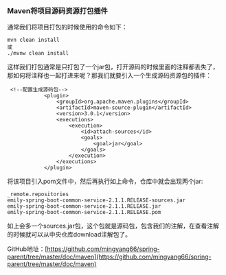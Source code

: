 ### Maven将项目源码资源打包插件

通常我们将项目打包的时候使用的命令如下：

```
mvn clean install
或
./mvnw clean install
```

这样我们打包通常是只打包了一个jar包，打开源码的时候里面的注释都丢失了，那如何将注释也一起打进来呢？那我们就要引入一个生成源码资源包的插件：

```
 <!--配置生成源码包-->
            <plugin>
                <groupId>org.apache.maven.plugins</groupId>
                <artifactId>maven-source-plugin</artifactId>
                <version>3.0.1</version>
                <executions>
                    <execution>
                        <id>attach-sources</id>
                        <goals>
                            <goal>jar</goal>
                        </goals>
                    </execution>
                </executions>
            </plugin>
```

将该项目引入pom文件中，然后再执行如上命令，仓库中就会出现两个jar:

```
_remote.repositories
emily-spring-boot-common-service-2.1.1.RELEASE-sources.jar
emily-spring-boot-common-service-2.1.1.RELEASE.jar
emily-spring-boot-common-service-2.1.1.RELEASE.pom
```

如上会多一个sources.jar包，这个包就是源码包，包含我们的注解，在查看注解的时候就可以从中央仓库download注解包了。

GitHub地址：[https://github.com/mingyang66/spring-parent/tree/master/doc/maven](https://github.com/mingyang66/spring-parent/tree/master/doc/maven)
